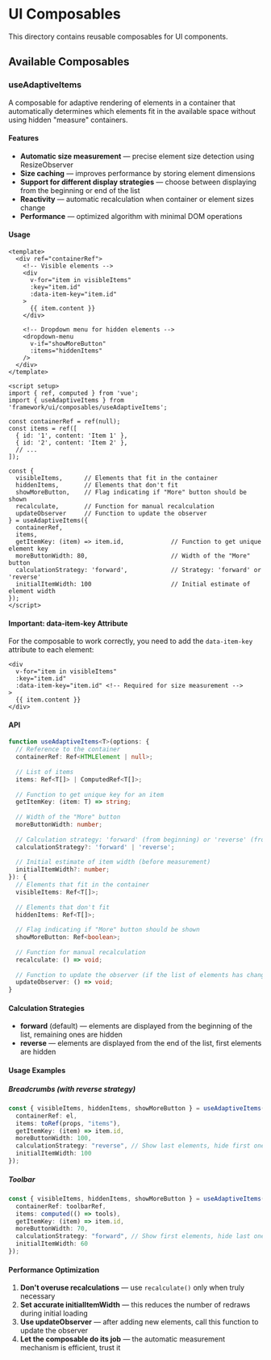 # UI Composables

This directory contains reusable composables for UI components.

## Available Composables

### useAdaptiveItems

A composable for adaptive rendering of elements in a container that automatically determines which elements fit in the available space without using hidden "measure" containers.

#### Features

- **Automatic size measurement** — precise element size detection using ResizeObserver
- **Size caching** — improves performance by storing element dimensions
- **Support for different display strategies** — choose between displaying from the beginning or end of the list
- **Reactivity** — automatic recalculation when container or element sizes change
- **Performance** — optimized algorithm with minimal DOM operations

#### Usage

```vue
<template>
  <div ref="containerRef">
    <!-- Visible elements -->
    <div 
      v-for="item in visibleItems" 
      :key="item.id"
      :data-item-key="item.id"
    >
      {{ item.content }}
    </div>
    
    <!-- Dropdown menu for hidden elements -->
    <dropdown-menu 
      v-if="showMoreButton"
      :items="hiddenItems"
    />
  </div>
</template>

<script setup>
import { ref, computed } from 'vue';
import { useAdaptiveItems } from 'framework/ui/composables/useAdaptiveItems';

const containerRef = ref(null);
const items = ref([
  { id: '1', content: 'Item 1' },
  { id: '2', content: 'Item 2' },
  // ...
]);

const { 
  visibleItems,      // Elements that fit in the container
  hiddenItems,       // Elements that don't fit
  showMoreButton,    // Flag indicating if "More" button should be shown
  recalculate,       // Function for manual recalculation
  updateObserver     // Function to update the observer
} = useAdaptiveItems({
  containerRef,
  items,
  getItemKey: (item) => item.id,             // Function to get unique element key
  moreButtonWidth: 80,                       // Width of the "More" button
  calculationStrategy: 'forward',            // Strategy: 'forward' or 'reverse'
  initialItemWidth: 100                      // Initial estimate of element width
});
</script>
```

#### Important: data-item-key Attribute

For the composable to work correctly, you need to add the `data-item-key` attribute to each element:

```vue
<div 
  v-for="item in visibleItems" 
  :key="item.id"
  :data-item-key="item.id" <!-- Required for size measurement -->
>
  {{ item.content }}
</div>
```

#### API

```typescript
function useAdaptiveItems<T>(options: {
  // Reference to the container
  containerRef: Ref<HTMLElement | null>;
  
  // List of items
  items: Ref<T[]> | ComputedRef<T[]>;
  
  // Function to get unique key for an item
  getItemKey: (item: T) => string;
  
  // Width of the "More" button
  moreButtonWidth: number;
  
  // Calculation strategy: 'forward' (from beginning) or 'reverse' (from end)
  calculationStrategy?: 'forward' | 'reverse';
  
  // Initial estimate of item width (before measurement)
  initialItemWidth?: number;
}): {
  // Elements that fit in the container
  visibleItems: Ref<T[]>;
  
  // Elements that don't fit
  hiddenItems: Ref<T[]>;
  
  // Flag indicating if "More" button should be shown
  showMoreButton: Ref<boolean>;
  
  // Function for manual recalculation
  recalculate: () => void;
  
  // Function to update the observer (if the list of elements has changed)
  updateObserver: () => void;
}
```

#### Calculation Strategies

- **forward** (default) — elements are displayed from the beginning of the list, remaining ones are hidden
- **reverse** — elements are displayed from the end of the list, first elements are hidden

#### Usage Examples

##### Breadcrumbs (with reverse strategy)

```typescript
const { visibleItems, hiddenItems, showMoreButton } = useAdaptiveItems({
  containerRef: el,
  items: toRef(props, "items"),
  getItemKey: (item) => item.id,
  moreButtonWidth: 100,
  calculationStrategy: "reverse", // Show last elements, hide first ones
  initialItemWidth: 100
});
```

##### Toolbar

```typescript
const { visibleItems, hiddenItems, showMoreButton } = useAdaptiveItems({
  containerRef: toolbarRef,
  items: computed(() => tools),
  getItemKey: (item) => item.id,
  moreButtonWidth: 70,
  calculationStrategy: "forward", // Show first elements, hide last ones
  initialItemWidth: 60
});
```

#### Performance Optimization

1. **Don't overuse recalculations** — use `recalculate()` only when truly necessary
2. **Set accurate initialItemWidth** — this reduces the number of redraws during initial loading
3. **Use updateObserver** — after adding new elements, call this function to update the observer
4. **Let the composable do its job** — the automatic measurement mechanism is efficient, trust it
